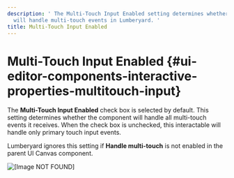 ```yaml
---
description: ' The Multi-Touch Input Enabled setting determines whether the component
  will handle multi-touch events in Lumberyard. '
title: Multi-Touch Input Enabled
---
```

# Multi\-Touch Input Enabled {#ui-editor-components-interactive-properties-multitouch-input}

The **Multi\-Touch Input Enabled** check box is selected by default\. This setting determines whether the component will handle all multi\-touch events it receives\. When the check box is unchecked, this interactable will handle only primary touch input events\.

Lumberyard ignores this setting if **Handle multi\-touch** is not enabled in the parent UI Canvas component\.

![\[Image NOT FOUND\]](/images/user-guide/game_ui_editor/ui-editor-canvas-properties-multitouch.png)